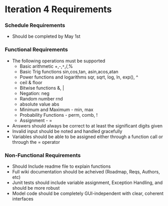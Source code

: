 # Iteration 4 Requirements #

### Schedule Requirements ###
  * Should be completed by May 1st

### Functional Requirements ###

  * The following operations must be supported
    * Basic arithmetic +,-,`*`,/,%
    * Basic Trig functions sin,cos,tan, asin,acos,atan
    * Power functions and logarithms sqr, sqrt, log, ln, exp(), ^
    * ceil & floor
    * Bitwise functions &, |
    * Negation: neg
    * Random number rnd
    * absolute value abs
    * Minimum and Maximum - min, max
    * Probability Functions - perm, comb, !
    * Assignment - =
  * Answers should always be correct to at least the significant digits given
  * Invalid input should be noted and handled gracefully
  * Variables should be able to be assigned either through a function call or through the = operator

### Non-Functional Requirements ###

  * Should Include readme file to explain functions
  * Full wiki documentation should be acheived (Roadmap, Reqs, Authors, etc)
  * Junit tests should include variable assignment, Exception Handling, and should be more robust
  * Model code should be completely GUI-independent with clear, coherent interfaces